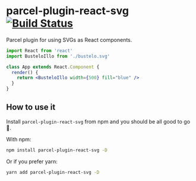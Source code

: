 # parcel-plugin-react-svg [![Build Status](https://travis-ci.org/restlessbit/parcel-plugin-react-svg.svg?branch=master)](https://travis-ci.org/restlessbit/parcel-plugin-react-svg)

Parcel plugin for using SVGs as React components.

```jsx
import React from 'react'
import BusteloIllo from './bustelo.svg'

class App extends React.Component {
  render() {
    return <BusteloIllo width={500} fill="blue" />
  }
}
```

## How to use it

Install `parcel-plugin-react-svg` from npm and you should be all good to go 💫.

With npm:

```bash
npm install parcel-plugin-react-svg -D
```

Or if you prefer yarn:

```bash
yarn add parcel-plugin-react-svg -D
```
